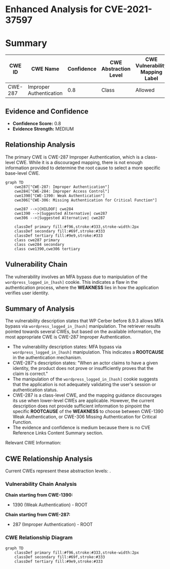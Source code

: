 # Enhanced Analysis for CVE-2021-37597

# Summary
| CWE ID | CWE Name | Confidence | CWE Abstraction Level | CWE Vulnerability Mapping Label | CWE-Vulnerability Mapping Notes |
|---|---|---|---|---|---|
| CWE-287 | Improper Authentication | 0.8 | Class | Allowed | Primary CWE |

## Evidence and Confidence

*   **Confidence Score:** 0.8
*   **Evidence Strength:** MEDIUM

## Relationship Analysis
The primary CWE is CWE-287 Improper Authentication, which is a class-level CWE. While it is a discouraged mapping, there is not enough information provided to determine the root cause to select a more specific base-level CWE.

```mermaid
graph TD
    cwe287["CWE-287: Improper Authentication"]
    cwe284["CWE-284: Improper Access Control"]
    cwe1390["CWE-1390: Weak Authentication"]
    cwe306["CWE-306: Missing Authentication for Critical Function"]
    
    cwe287 -->|CHILDOF| cwe284
    cwe1390 -->|Suggested Alternative| cwe287
    cwe306 -->|Suggested Alternative| cwe287

    classDef primary fill:#f96,stroke:#333,stroke-width:2px
    classDef secondary fill:#69f,stroke:#333
    classDef tertiary fill:#9e9,stroke:#333
    class cwe287 primary
    class cwe284 secondary
    class cwe1390,cwe306 tertiary
```

## Vulnerability Chain
The vulnerability involves an MFA bypass due to manipulation of the `wordpress_logged_in_[hash]` cookie. This indicates a flaw in the authentication process, where the **WEAKNESS** lies in how the application verifies user identity.

## Summary of Analysis
The vulnerability description states that WP Cerber before 8.9.3 allows MFA bypass via `wordpress_logged_in_[hash]` manipulation. The retriever results pointed towards several CWEs, but based on the available information, the most appropriate CWE is CWE-287 Improper Authentication.
*   The vulnerability description states: MFA bypass via `wordpress_logged_in_[hash]` manipulation. This indicates a **ROOTCAUSE** in the authentication mechanism.
*   CWE-287's description states: "When an actor claims to have a given identity, the product does not prove or insufficiently proves that the claim is correct."
*   The manipulation of the `wordpress_logged_in_[hash]` cookie suggests that the application is not adequately validating the user's session or authentication status.
*   CWE-287 is a class-level CWE, and the mapping guidance discourages its use when lower-level CWEs are applicable. However, the current description does not provide sufficient information to pinpoint the specific **ROOTCAUSE** of the **WEAKNESS** to choose between CWE-1390 Weak Authentication, or CWE-306 Missing Authentication for Critical Function.
*   The evidence and confidence is medium because there is no CVE Reference Links Content Summary section.

Relevant CWE Information:


## CWE Relationship Analysis

Current CWEs represent these abstraction levels: .


### Vulnerability Chain Analysis

**Chain starting from CWE-1390:**
- 1390 (Weak Authentication) - ROOT


**Chain starting from CWE-287:**
- 287 (Improper Authentication) - ROOT



### CWE Relationship Diagram

```mermaid
graph TD
    classDef primary fill:#f96,stroke:#333,stroke-width:2px
    classDef secondary fill:#69f,stroke:#333
    classDef tertiary fill:#9e9,stroke:#333
```